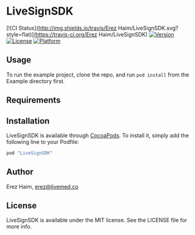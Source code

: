 # LiveSignSDK

[![CI Status](http://img.shields.io/travis/Erez Haim/LiveSignSDK.svg?style=flat)](https://travis-ci.org/Erez Haim/LiveSignSDK)
[![Version](https://img.shields.io/cocoapods/v/LiveSignSDK.svg?style=flat)](http://cocoapods.org/pods/LiveSignSDK)
[![License](https://img.shields.io/cocoapods/l/LiveSignSDK.svg?style=flat)](http://cocoapods.org/pods/LiveSignSDK)
[![Platform](https://img.shields.io/cocoapods/p/LiveSignSDK.svg?style=flat)](http://cocoapods.org/pods/LiveSignSDK)

## Usage

To run the example project, clone the repo, and run `pod install` from the Example directory first.

## Requirements

## Installation

LiveSignSDK is available through [CocoaPods](http://cocoapods.org). To install
it, simply add the following line to your Podfile:

```ruby
pod "LiveSignSDK"
```

## Author

Erez Haim, erez@livemed.co

## License

LiveSignSDK is available under the MIT license. See the LICENSE file for more info.
